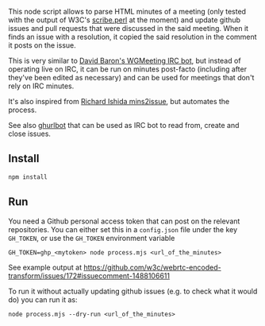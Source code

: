 This node script allows to parse HTML minutes of a meeting (only tested with the output of W3C's [scribe.perl](https://github.com/w3c/scribe2/) at the moment) and update github issues and pull requests that were discussed in the said meeting. When it finds an issue with a resolution, it copied the said resolution in the comment it posts on the issue.

This is very similar to [David Baron's WGMeeting IRC bot](https://github.com/dbaron/wgmeeting-github-ircbot), but instead of operating live on IRC, it can be run on minutes post-facto (including after they've been edited as necessary) and can be used for meetings that don't rely on IRC minutes.

It's also inspired from [Richard Ishida mins2issue](https://github.com/r12a/mins2issue), but automates the process.

See also [ghurlbot](https://github.com/w3c/GHURLBot) that can be used as IRC bot to read from, create and close issues.

## Install
```sh
npm install
```

## Run
You need a Github personal access token that can post on the relevant repositories. You can either set this in a `config.json` file under the key `GH_TOKEN`, or use the `GH_TOKEN` environment variable
```
GH_TOKEN=ghp_<mytoken> node process.mjs <url_of_the_minutes>
```

See example output at https://github.com/w3c/webrtc-encoded-transform/issues/172#issuecomment-1488106611

To run it without actually updating github issues (e.g. to check what it would do) you can run it as:
```
node process.mjs --dry-run <url_of_the_minutes>
```
